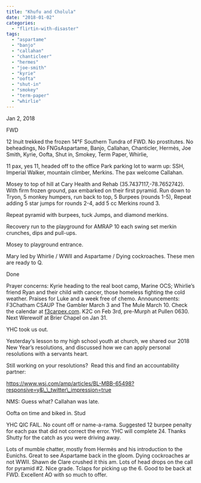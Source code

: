 ```yaml
---
title: "Khufu and Cholula"
date: "2018-01-02"
categories: 
  - "flirtin-with-disaster"
tags: 
  - "aspartame"
  - "banjo"
  - "callahan"
  - "chanticleer"
  - "hermes"
  - "joe-smith"
  - "kyrie"
  - "oofta"
  - "shut-in"
  - "smokey"
  - "term-paper"
  - "whirlie"
---
```


Jan 2, 2018

FWD

12 Inuit trekked the frozen 14°F Southern Tundra of FWD. No prostitutes. No beheadings, No FNGsAspartame, Banjo, Callahan, Chanticler, Hermès, Joe Smith, Kyrie, Oofta, Shut in, Smokey, Term Paper, Whirlie,

11 pax, yes 11, headed off to the office Park parking lot to warm up: SSH, Imperial Walker, mountain climber, Merkins. The pax welcome Callahan.

Mosey to top of hill at Cary Health and Rehab (35.7437117,-78.7652742). With firm frozen ground, pax embarked on their first pyramid. Run down to Tryon, 5 monkey humpers, run back to top, 5 Burpees (rounds 1-5), Repeat adding 5 star jumps for rounds 2-4, add 5 cc Merkins round 3.

Repeat pyramid with burpees, tuck Jumps, and diamond merkins.

Recovery run to the playground for AMRAP 10 each swing set merkin crunches, dips and pull-ups.

Mosey to playground entrance.

Mary led by Whirlie / WWII and Aspartame / Dying cockroaches. These men are ready to Q.

Done

Prayer concerns: Kyrie heading to the real boot camp, Marine OCS; Whirlie’s friend Ryan and their child with cancer, those homeless fighting the cold weather. Praises for Luke and a week free of chemo. Announcements: F3Chatham CSAUP The Gambler March 3 and The Mule March 10. Check the calendar at [f3carpex.com](https://f3carpex.com/). K2C on Feb 3rd, pre-Murph at Pullen 0630. Next Werewolf at Brier Chapel on Jan 31.

YHC took us out.

Yesterday‘s lesson to my high school youth at church, we shared our 2018 New Year’s resolutions, and discussed how we can apply personal resolutions with a servants heart.

Still working on your resolutions?  Read this and find an accountability partner:

https://www.wsj.com/amp/articles/BL-MBB-65498?responsive=y&\_\_twitter\_impression=true

NMS: Guess what? Callahan was late.

Oofta on time and biked in. Stud

YHC QIC FAIL. No count off or name-a-rama. Suggested 12 burpee penalty for each pax that did not correct the error. YHC will complete 24. Thanks Shutty for the catch as you were driving away.

Lots of mumble chatter, mostly from Hermès and his introduction to the Eunichs. Great to see Aspartame back in the gloom. Dying cockroaches ar not WWII. Shawn de Clare crushed it this am. Lots of head drops on the call for pyramid #2. Nice grade. Tclaps for picking up the 6. Good to be back at FWD. Excellent AO with so much to offer.
